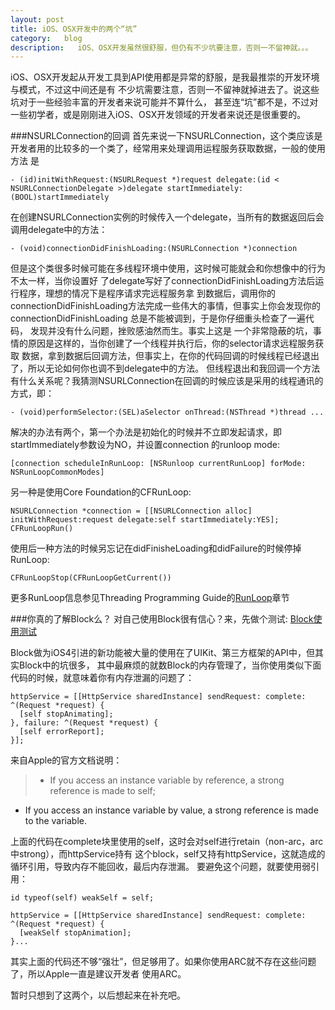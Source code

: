 ```yaml
---
layout: post
title: iOS、OSX开发中的两个“坑”
category:   blog
description:   iOS、OSX开发虽然很舒服，但仍有不少坑要注意，否则一不留神就。。。 
---
```


iOS、OSX开发起从开发工具到API使用都是异常的舒服，是我最推崇的开发环境与模式，不过这中间还是有
不少坑需要注意，否则一不留神就掉进去了。说这些坑对于一些经验丰富的开发者来说可能并不算什么，
甚至连“坑”都不是，不过对一些初学者，或是刚刚进入iOS、OSX开发领域的开发者来说还是很重要的。

###NSURLConnection的回调
首先来说一下NSURLConnection，这个类应该是开发者用的比较多的一个类了，经常用来处理调用运程服务获取数据，一般的使用方法
是

    - (id)initWithRequest:(NSURLRequest *)request delegate:(id < NSURLConnectionDelegate >)delegate startImmediately:(BOOL)startImmediately

在创建NSURLConnection实例的时候传入一个delegate，当所有的数据返回后会调用delegate中的方法：

    - (void)connectionDidFinishLoading:(NSURLConnection *)connection

但是这个类很多时候可能在多线程环境中使用，这时候可能就会和你想像中的行为不太一样，当你设置好
了delegate写好了connectionDidFinishLoading方法后运行程序，理想的情况下是程序请求完远程服务拿
到数据后，调用你的connectionDidFinishLoading方法完成一些伟大的事情，但事实上你会发现你的connectionDidFinishLoading
总是不能被调到，于是你仔细重头检查了一遍代码， 发现并没有什么问题，挫败感油然而生。事实上这是
一个非常隐蔽的坑，事情的原因是这样的，当你创建了一个线程并执行后，你的selector请求远程服务获取
数据，拿到数据后回调方法，但事实上，在你的代码回调的时候线程已经退出了，所以无论如何你也调不到delegate中的方法。
但线程退出和我回调一个方法有什么关系呢？我猜测NSURLConnection在回调的时候应该是采用的线程通讯的方式，即：

    - (void)performSelector:(SEL)aSelector onThread:(NSThread *)thread ...

解决的办法有两个，第一个办法是初始化的时候并不立即发起请求，即startImmediately参数设为NO，并设置connection
的runloop mode:
    
    [connection scheduleInRunLoop: [NSRunloop currentRunLoop] forMode: NSRunLoopCommonModes]

另一种是使用Core Foundation的CFRunLoop:

    NSURLConnection *connection = [[NSURLConnection alloc] initWithRequest:request delegate:self startImmediately:YES];
    CFRunLoopRun()

使用后一种方法的时候另忘记在didFinisheLoading和didFailure的时候停掉RunLoop: 

    CFRunLoopStop(CFRunLoopGetCurrent())

更多RunLoop信息参见Threading Programming Guide的[RunLoop][Threading-Programming-Guide]章节

###你真的了解Block么？
对自己使用Block很有信心？来，先做个测试:
[Block使用测试][block-test]

Block做为iOS4引进的新功能被大量的使用在了UIKit、第三方框架的API中，但其实Block中的坑很多，
其中最麻烦的就数Block的内存管理了，当你使用类似下面代码的时候，就意味着你有内存泄漏的问题了：

    httpService = [[HttpService sharedInstance] sendRequest: complete: ^(Request *request) {
      [self stopAnimating];
    }, failure: ^(Request *request) {
      [self errorReport];
    }];
来自Apple的官方文档说明：

>* If you access an instance variable by reference, a strong reference is made to self;
* If you access an instance variable by value, a strong reference is made to the variable.

上面的代码在complete块里使用的self，这时会对self进行retain（non-arc，arc中strong），而httpService持有
这个block，self又持有httpService，这就造成的循环引用，导致内存不能回收，最后内存泄漏。
要避免这个问题，就要使用弱引用：

    id typeof(self) weakSelf = self;
    
    httpService = [[HttpService sharedInstance] sendRequest: complete: ^(Request *request) {
      [weakSelf stopAnimation];
    }...

其实上面的代码还不够“强壮”，但足够用了。如果你使用ARC就不存在这些问题了，所以Apple一直是建议开发者
使用ARC。

暂时只想到了这两个，以后想起来在补充吧。

[block-test]: http://blog.parse.com/2013/02/05/objective-c-blocks-quiz/
[Threading-Programming-Guide]: https://developer.apple.com/library/ios/documentation/cocoa/Conceptual/Multithreading/RunLoopManagement/RunLoopManagement.html
